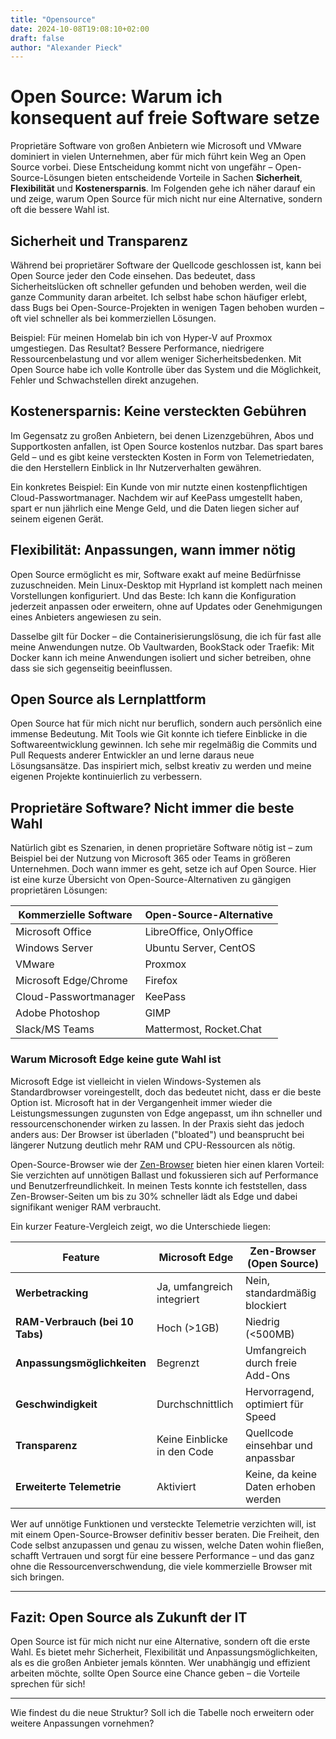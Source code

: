 ```yaml
---
title: "Opensource"
date: 2024-10-08T19:08:10+02:00
draft: false
author: "Alexander Pieck"
---
```


# Open Source: Warum ich konsequent auf freie Software setze

Proprietäre Software von großen Anbietern wie Microsoft und VMware dominiert in vielen Unternehmen, aber für mich führt kein Weg an Open Source vorbei. Diese Entscheidung kommt nicht von ungefähr – Open-Source-Lösungen bieten entscheidende Vorteile in Sachen **Sicherheit**, **Flexibilität** und **Kostenersparnis**. Im Folgenden gehe ich näher darauf ein und zeige, warum Open Source für mich nicht nur eine Alternative, sondern oft die bessere Wahl ist.

## Sicherheit und Transparenz

Während bei proprietärer Software der Quellcode geschlossen ist, kann bei Open Source jeder den Code einsehen. Das bedeutet, dass Sicherheitslücken oft schneller gefunden und behoben werden, weil die ganze Community daran arbeitet. Ich selbst habe schon häufiger erlebt, dass Bugs bei Open-Source-Projekten in wenigen Tagen behoben wurden – oft viel schneller als bei kommerziellen Lösungen.

Beispiel: Für meinen Homelab bin ich von Hyper-V auf Proxmox umgestiegen. Das Resultat? Bessere Performance, niedrigere Ressourcenbelastung und vor allem weniger Sicherheitsbedenken. Mit Open Source habe ich volle Kontrolle über das System und die Möglichkeit, Fehler und Schwachstellen direkt anzugehen.

## Kostenersparnis: Keine versteckten Gebühren

Im Gegensatz zu großen Anbietern, bei denen Lizenzgebühren, Abos und Supportkosten anfallen, ist Open Source kostenlos nutzbar. Das spart bares Geld – und es gibt keine versteckten Kosten in Form von Telemetriedaten, die den Herstellern Einblick in Ihr Nutzerverhalten gewähren.

Ein konkretes Beispiel: Ein Kunde von mir nutzte einen kostenpflichtigen Cloud-Passwortmanager. Nachdem wir auf KeePass umgestellt haben, spart er nun jährlich eine Menge Geld, und die Daten liegen sicher auf seinem eigenen Gerät.

## Flexibilität: Anpassungen, wann immer nötig

Open Source ermöglicht es mir, Software exakt auf meine Bedürfnisse zuzuschneiden. Mein Linux-Desktop mit Hyprland ist komplett nach meinen Vorstellungen konfiguriert. Und das Beste: Ich kann die Konfiguration jederzeit anpassen oder erweitern, ohne auf Updates oder Genehmigungen eines Anbieters angewiesen zu sein.

Dasselbe gilt für Docker – die Containerisierungslösung, die ich für fast alle meine Anwendungen nutze. Ob Vaultwarden, BookStack oder Traefik: Mit Docker kann ich meine Anwendungen isoliert und sicher betreiben, ohne dass sie sich gegenseitig beeinflussen.

## Open Source als Lernplattform

Open Source hat für mich nicht nur beruflich, sondern auch persönlich eine immense Bedeutung. Mit Tools wie Git konnte ich tiefere Einblicke in die Softwareentwicklung gewinnen. Ich sehe mir regelmäßig die Commits und Pull Requests anderer Entwickler an und lerne daraus neue Lösungsansätze. Das inspiriert mich, selbst kreativ zu werden und meine eigenen Projekte kontinuierlich zu verbessern.

## Proprietäre Software? Nicht immer die beste Wahl

Natürlich gibt es Szenarien, in denen proprietäre Software nötig ist – zum Beispiel bei der Nutzung von Microsoft 365 oder Teams in größeren Unternehmen. Doch wann immer es geht, setze ich auf Open Source. Hier ist eine kurze Übersicht von Open-Source-Alternativen zu gängigen proprietären Lösungen:

| **Kommerzielle Software** | **Open-Source-Alternative** |
| ------------------------- | --------------------------- |
| Microsoft Office          | LibreOffice, OnlyOffice     |
| Windows Server            | Ubuntu Server, CentOS       |
| VMware                    | Proxmox                     |
| Microsoft Edge/Chrome     | Firefox                     |
| Cloud-Passwortmanager     | KeePass                     |
| Adobe Photoshop           | GIMP                        |
| Slack/MS Teams            | Mattermost, Rocket.Chat     |

### Warum Microsoft Edge keine gute Wahl ist

Microsoft Edge ist vielleicht in vielen Windows-Systemen als Standardbrowser voreingestellt, doch das bedeutet nicht, dass er die beste Option ist. Microsoft hat in der Vergangenheit immer wieder die Leistungsmessungen zugunsten von Edge angepasst, um ihn schneller und ressourcenschonender wirken zu lassen. In der Praxis sieht das jedoch anders aus: Der Browser ist überladen ("bloated") und beansprucht bei längerer Nutzung deutlich mehr RAM und CPU-Ressourcen als nötig.

Open-Source-Browser wie der [Zen-Browser](https://zen-browser.app/) bieten hier einen klaren Vorteil: Sie verzichten auf unnötigen Ballast und fokussieren sich auf Performance und Benutzerfreundlichkeit. In meinen Tests konnte ich feststellen, dass Zen-Browser-Seiten um bis zu 30% schneller lädt als Edge und dabei signifikant weniger RAM verbraucht.

Ein kurzer Feature-Vergleich zeigt, wo die Unterschiede liegen:

| **Feature**                     | **Microsoft Edge**          | **Zen-Browser (Open Source)**        |
| ------------------------------- | --------------------------- | ------------------------------------ |
| **Werbetracking**               | Ja, umfangreich integriert  | Nein, standardmäßig blockiert        |
| **RAM-Verbrauch (bei 10 Tabs)** | Hoch (>1GB)                 | Niedrig (<500MB)                     |
| **Anpassungsmöglichkeiten**     | Begrenzt                    | Umfangreich durch freie Add-Ons      |
| **Geschwindigkeit**             | Durchschnittlich            | Hervorragend, optimiert für Speed    |
| **Transparenz**                 | Keine Einblicke in den Code | Quellcode einsehbar und anpassbar    |
| **Erweiterte Telemetrie**       | Aktiviert                   | Keine, da keine Daten erhoben werden |

Wer auf unnötige Funktionen und versteckte Telemetrie verzichten will, ist mit einem Open-Source-Browser definitiv besser beraten. Die Freiheit, den Code selbst anzupassen und genau zu wissen, welche Daten wohin fließen, schafft Vertrauen und sorgt für eine bessere Performance – und das ganz ohne die Ressourcenverschwendung, die viele kommerzielle Browser mit sich bringen.

---

## Fazit: Open Source als Zukunft der IT

Open Source ist für mich nicht nur eine Alternative, sondern oft die erste Wahl. Es bietet mehr Sicherheit, Flexibilität und Anpassungsmöglichkeiten, als es die großen Anbieter jemals könnten. Wer unabhängig und effizient arbeiten möchte, sollte Open Source eine Chance geben – die Vorteile sprechen für sich!

---

Wie findest du die neue Struktur? Soll ich die Tabelle noch erweitern oder weitere Anpassungen vornehmen?
